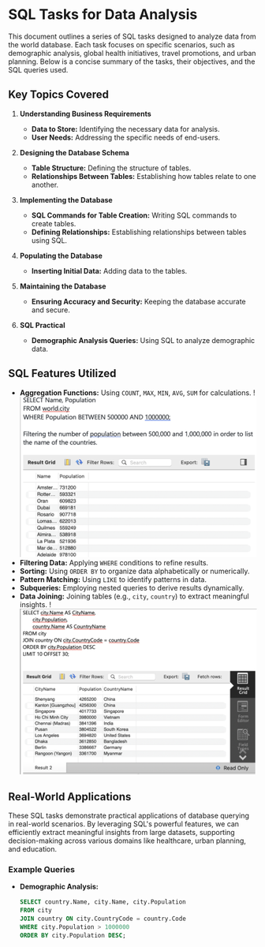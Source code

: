 # SQL Tasks for Data Analysis

This document outlines a series of SQL tasks designed to analyze data from the world database. Each task focuses on specific scenarios, such as demographic analysis, global health initiatives, travel promotions, and urban planning. Below is a concise summary of the tasks, their objectives, and the SQL queries used.

## Key Topics Covered

1. **Understanding Business Requirements**
   - **Data to Store:** Identifying the necessary data for analysis.
   - **User Needs:** Addressing the specific needs of end-users.

2. **Designing the Database Schema**
   - **Table Structure:** Defining the structure of tables.
   - **Relationships Between Tables:** Establishing how tables relate to one another.

3. **Implementing the Database**
   - **SQL Commands for Table Creation:** Writing SQL commands to create tables.
   - **Defining Relationships:** Establishing relationships between tables using SQL.

4. **Populating the Database**
   - **Inserting Initial Data:** Adding data to the tables.

5. **Maintaining the Database**
   - **Ensuring Accuracy and Security:** Keeping the database accurate and secure.

6. **SQL Practical**
   - **Demographic Analysis Queries:** Using SQL to analyze demographic data.

## SQL Features Utilized

- **Aggregation Functions:** Using `COUNT`, `MAX`, `MIN`, `AVG`, `SUM` for calculations.
!![sql count](image9.png)
- **Filtering Data:** Applying `WHERE` conditions to refine results.
- **Sorting:** Using `ORDER BY` to organize data alphabetically or numerically.
- **Pattern Matching:** Using `LIKE` to identify patterns in data.
- **Subqueries:** Employing nested queries to derive results dynamically.
- **Data Joining:** Joining tables (e.g., `city`, `country`) to extract meaningful insights.
!![sql join](image10.png)

## Real-World Applications

These SQL tasks demonstrate practical applications of database querying in real-world scenarios. By leveraging SQL's powerful features, we can efficiently extract meaningful insights from large datasets, supporting decision-making across various domains like healthcare, urban planning, and education.

### Example Queries

- **Demographic Analysis:**
  ```sql
  SELECT country.Name, city.Name, city.Population
  FROM city
  JOIN country ON city.CountryCode = country.Code
  WHERE city.Population > 1000000
  ORDER BY city.Population DESC;
